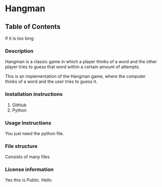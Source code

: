 # Hangman

## Table of Contents
If it is too long
### Description

Hangman is a classic game in which a player thinks of a word and the other player tries to guess that word within a certain amount of attempts.

This is an implementation of the Hangman game, where the computer thinks of a word and the user tries to guess it. 

### Installation instructions

1. GitHub
2. Python

### Usage Instructions
You just need the python file.
### File structure
Consists of many files

### License information
Yes this is Public. Hello
